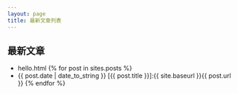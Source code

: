 ```yaml
---
layout: page
title: 最新文章列表
---
```


## 最新文章

* hello.html
{% for post in sites.posts %}
* {{ post.date | date_to_string }} [{{ post.title }}]:{{ site.baseurl }}{{ post.url }}
{% endfor %}
